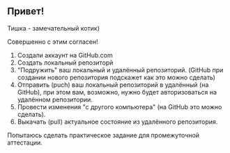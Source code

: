 ## Привет!

Тишка - замечательный котик)

Совершенно с этим согласен!

1. Создали аккаунт на GitHub.com
2. Создать локальный репозиторй
3. "Подружить" ваш локальный и удалённый репозиторий. (GitHub при создании нового репозитория подскажет как это можно сделать)
4. Отправить (puch) ваш локальный репозиторий в удалённый (на GitHub), при этом вам, возможно, нужно будет авторизоваться на удалённом репозитории.
5. Провести изменения "с другого компьютера" (на GitHub это можно сделать).
6. Выкачать (pull) актуальное состояние из удалённого репозитория.

Попытаюсь сделать практическое задание для промежуточной аттестации.
